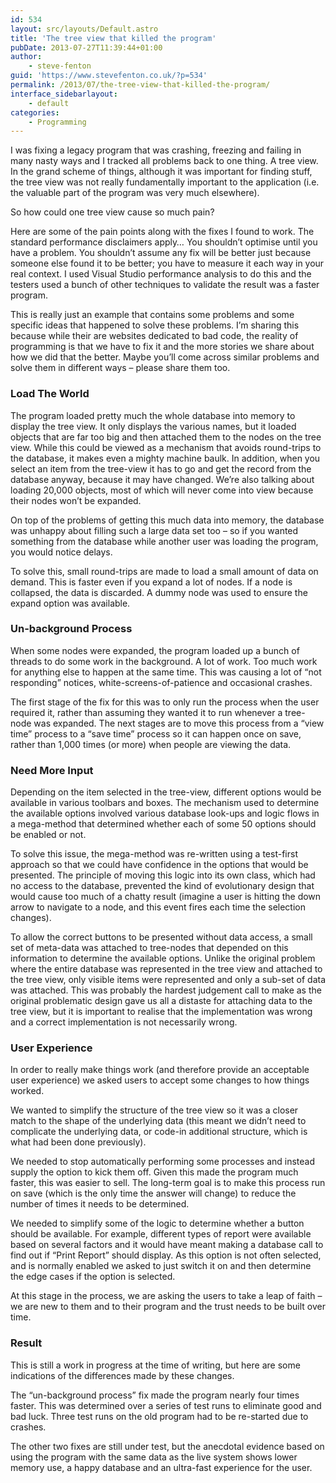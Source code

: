 ```yaml
---
id: 534
layout: src/layouts/Default.astro
title: 'The tree view that killed the program'
pubDate: 2013-07-27T11:39:44+01:00
author:
    - steve-fenton
guid: 'https://www.stevefenton.co.uk/?p=534'
permalink: /2013/07/the-tree-view-that-killed-the-program/
interface_sidebarlayout:
    - default
categories:
    - Programming
---
```


I was fixing a legacy program that was crashing, freezing and failing in many nasty ways and I tracked all problems back to one thing. A tree view. In the grand scheme of things, although it was important for finding stuff, the tree view was not really fundamentally important to the application (i.e. the valuable part of the program was very much elsewhere).

So how could one tree view cause so much pain?

Here are some of the pain points along with the fixes I found to work. The standard performance disclaimers apply… You shouldn’t optimise until you have a problem. You shouldn’t assume any fix will be better just because someone else found it to be better; you have to measure it each way in your real context. I used Visual Studio performance analysis to do this and the testers used a bunch of other techniques to validate the result was a faster program.

This is really just an example that contains some problems and some specific ideas that happened to solve these problems. I’m sharing this because while their are websites dedicated to bad code, the reality of programming is that we have to fix it and the more stories we share about how we did that the better. Maybe you’ll come across similar problems and solve them in different ways – please share them too.

### Load The World

The program loaded pretty much the whole database into memory to display the tree view. It only displays the various names, but it loaded objects that are far too big and then attached them to the nodes on the tree view. While this could be viewed as a mechanism that avoids round-trips to the database, it makes even a mighty machine baulk. In addition, when you select an item from the tree-view it has to go and get the record from the database anyway, because it may have changed. We’re also talking about loading 20,000 objects, most of which will never come into view because their nodes won’t be expanded.

On top of the problems of getting this much data into memory, the database was unhappy about filling such a large data set too – so if you wanted something from the database while another user was loading the program, you would notice delays.

To solve this, small round-trips are made to load a small amount of data on demand. This is faster even if you expand a lot of nodes. If a node is collapsed, the data is discarded. A dummy node was used to ensure the expand option was available.

### Un-background Process

When some nodes were expanded, the program loaded up a bunch of threads to do some work in the background. A lot of work. Too much work for anything else to happen at the same time. This was causing a lot of “not responding” notices, white-screens-of-patience and occasional crashes.

The first stage of the fix for this was to only run the process when the user required it, rather than assuming they wanted it to run whenever a tree-node was expanded. The next stages are to move this process from a “view time” process to a “save time” process so it can happen once on save, rather than 1,000 times (or more) when people are viewing the data.

### Need More Input

Depending on the item selected in the tree-view, different options would be available in various toolbars and boxes. The mechanism used to determine the available options involved various database look-ups and logic flows in a mega-method that determined whether each of some 50 options should be enabled or not.

To solve this issue, the mega-method was re-written using a test-first approach so that we could have confidence in the options that would be presented. The principle of moving this logic into its own class, which had no access to the database, prevented the kind of evolutionary design that would cause too much of a chatty result (imagine a user is hitting the down arrow to navigate to a node, and this event fires each time the selection changes).

To allow the correct buttons to be presented without data access, a small set of meta-data was attached to tree-nodes that depended on this information to determine the available options. Unlike the original problem where the entire database was represented in the tree view and attached to the tree view, only visible items were represented and only a sub-set of data was attached. This was probably the hardest judgement call to make as the original problematic design gave us all a distaste for attaching data to the tree view, but it is important to realise that the implementation was wrong and a correct implementation is not necessarily wrong.

### User Experience

In order to really make things work (and therefore provide an acceptable user experience) we asked users to accept some changes to how things worked.

We wanted to simplify the structure of the tree view so it was a closer match to the shape of the underlying data (this meant we didn’t need to complicate the underlying data, or code-in additional structure, which is what had been done previously).

We needed to stop automatically performing some processes and instead supply the option to kick them off. Given this made the program much faster, this was easier to sell. The long-term goal is to make this process run on save (which is the only time the answer will change) to reduce the number of times it needs to be determined.

We needed to simplify some of the logic to determine whether a button should be available. For example, different types of report were available based on several factors and it would have meant making a database call to find out if “Print Report” should display. As this option is not often selected, and is normally enabled we asked to just switch it on and then determine the edge cases if the option is selected.

At this stage in the process, we are asking the users to take a leap of faith – we are new to them and to their program and the trust needs to be built over time.

### Result

This is still a work in progress at the time of writing, but here are some indications of the differences made by these changes.

The “un-background process” fix made the program nearly four times faster. This was determined over a series of test runs to eliminate good and bad luck. Three test runs on the old program had to be re-started due to crashes.

The other two fixes are still under test, but the anecdotal evidence based on using the program with the same data as the live system shows lower memory use, a happy database and an ultra-fast experience for the user.